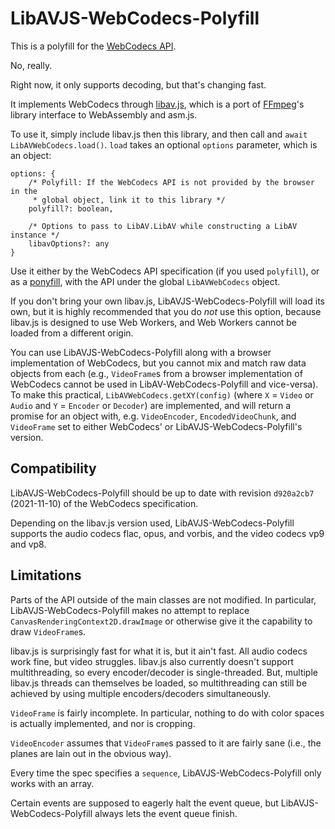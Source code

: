 # LibAVJS-WebCodecs-Polyfill

This is a polyfill for the [WebCodecs API](https://w3c.github.io/webcodecs/).

No, really.

Right now, it only supports decoding, but that's changing fast.

It implements WebCodecs through
[libav.js](https://github.com/Yahweasel/libav.js/), which is a port of
[FFmpeg](https://ffmpeg.org/)'s library interface to WebAssembly and asm.js.

To use it, simply include libav.js then this library, and then call and `await`
`LibAVWebCodecs.load()`. `load` takes an optional `options` parameter, which is
an object:

```
options: {
    /* Polyfill: If the WebCodecs API is not provided by the browser in the
     * global object, link it to this library */
    polyfill?: boolean,

    /* Options to pass to LibAV.LibAV while constructing a LibAV instance */
    libavOptions?: any
}
```

Use it either by the WebCodecs API specification (if you used `polyfill`), or
as a [ponyfill](https://ponyfill.com), with the API under the global
`LibAVWebCodecs` object.

If you don't bring your own libav.js, LibAVJS-WebCodecs-Polyfill will load its
own, but it is highly recommended that you do *not* use this option, because
libav.js is designed to use Web Workers, and Web Workers cannot be loaded from
a different origin.

You can use LibAVJS-WebCodecs-Polyfill along with a browser implementation of
WebCodecs, but you cannot mix and match raw data objects from each (e.g.,
`VideoFrame`s from a browser implementation of WebCodecs cannot be used in
LibAV-WebCodecs-Polyfill and vice-versa). To make this practical,
`LibAVWebCodecs.getXY(config)` (where `X` = `Video` or `Audio` and `Y` =
`Encoder` or `Decoder`) are implemented, and will return a promise for an
object with, e.g.  `VideoEncoder`, `EncodedVideoChunk`, and `VideoFrame` set to
either WebCodecs' or LibAVJS-WebCodecs-Polyfill's version.


## Compatibility

LibAVJS-WebCodecs-Polyfill should be up to date with revision `d920a2cb7`
(2021-11-10) of the WebCodecs specification.

Depending on the libav.js version used, LibAVJS-WebCodecs-Polyfill supports the
audio codecs flac, opus, and vorbis, and the video codecs vp9 and vp8.


## Limitations

Parts of the API outside of the main classes are not modified. In particular,
LibAVJS-WebCodecs-Polyfill makes no attempt to replace
`CanvasRenderingContext2D.drawImage` or otherwise give it the capability to
draw `VideoFrame`s.

libav.js is surprisingly fast for what it is, but it ain't fast. All audio
codecs work fine, but video struggles. libav.js also currently doesn't support
multithreading, so every encoder/decoder is single-threaded. But, multiple
libav.js threads can themselves be loaded, so multithreading can still be
achieved by using multiple encoders/decoders simultaneously.

`VideoFrame` is fairly incomplete. In particular, nothing to do with color
spaces is actually implemented, and nor is cropping.

`VideoEncoder` assumes that `VideoFrame`s passed to it are fairly sane (i.e.,
the planes are lain out in the obvious way).

Every time the spec specifies a `sequence`, LibAVJS-WebCodecs-Polyfill only
works with an array.

Certain events are supposed to eagerly halt the event queue, but
LibAVJS-WebCodecs-Polyfill always lets the event queue finish.
